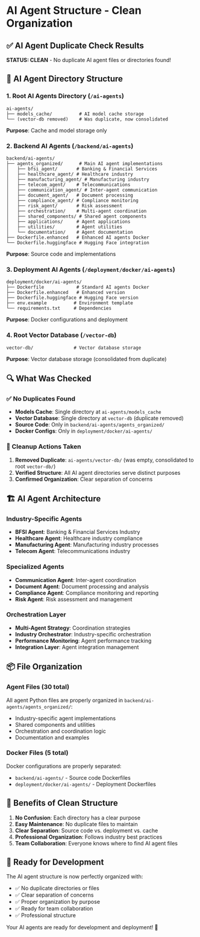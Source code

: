 # AI Agent Structure - Clean Organization

## ✅ AI Agent Duplicate Check Results

**STATUS: CLEAN** - No duplicate AI agent files or directories found!

## 📁 AI Agent Directory Structure

### 1. Root AI Agents Directory (`/ai-agents`)
```
ai-agents/
├── models_cache/          # AI model cache storage
└── (vector-db removed)    # Was duplicate, now consolidated
```
**Purpose**: Cache and model storage only

### 2. Backend AI Agents (`/backend/ai-agents`)
```
backend/ai-agents/
├── agents_organized/      # Main AI agent implementations
│   ├── bfsi_agent/       # Banking & Financial Services
│   ├── healthcare_agent/ # Healthcare industry
│   ├── manufacturing_agent/ # Manufacturing industry
│   ├── telecom_agent/    # Telecommunications
│   ├── communication_agent/ # Inter-agent communication
│   ├── document_agent/   # Document processing
│   ├── compliance_agent/ # Compliance monitoring
│   ├── risk_agent/       # Risk assessment
│   ├── orchestration/    # Multi-agent coordination
│   ├── shared_components/ # Shared agent components
│   ├── applications/     # Agent applications
│   ├── utilities/        # Agent utilities
│   └── documentation/    # Agent documentation
├── Dockerfile.enhanced   # Enhanced AI agents Docker
└── Dockerfile.huggingface # Hugging Face integration
```
**Purpose**: Source code and implementations

### 3. Deployment AI Agents (`/deployment/docker/ai-agents`)
```
deployment/docker/ai-agents/
├── Dockerfile            # Standard AI agents Docker
├── Dockerfile.enhanced   # Enhanced version
├── Dockerfile.huggingface # Hugging Face version
├── env.example          # Environment template
└── requirements.txt     # Dependencies
```
**Purpose**: Docker configurations and deployment

### 4. Root Vector Database (`/vector-db`)
```
vector-db/               # Vector database storage
```
**Purpose**: Vector database storage (consolidated from duplicate)

## 🔍 What Was Checked

### ✅ No Duplicates Found
- **Models Cache**: Single directory at `ai-agents/models_cache`
- **Vector Database**: Single directory at `vector-db` (duplicate removed)
- **Source Code**: Only in `backend/ai-agents/agents_organized/`
- **Docker Configs**: Only in `deployment/docker/ai-agents/`

### 🧹 Cleanup Actions Taken
1. **Removed Duplicate**: `ai-agents/vector-db/` (was empty, consolidated to root `vector-db/`)
2. **Verified Structure**: All AI agent directories serve distinct purposes
3. **Confirmed Organization**: Clear separation of concerns

## 🏗️ AI Agent Architecture

### Industry-Specific Agents
- **BFSI Agent**: Banking & Financial Services Industry
- **Healthcare Agent**: Healthcare industry compliance
- **Manufacturing Agent**: Manufacturing industry processes
- **Telecom Agent**: Telecommunications industry

### Specialized Agents
- **Communication Agent**: Inter-agent coordination
- **Document Agent**: Document processing and analysis
- **Compliance Agent**: Compliance monitoring and reporting
- **Risk Agent**: Risk assessment and management

### Orchestration Layer
- **Multi-Agent Strategy**: Coordination strategies
- **Industry Orchestrator**: Industry-specific orchestration
- **Performance Monitoring**: Agent performance tracking
- **Integration Layer**: Agent integration management

## 📦 File Organization

### Agent Files (30 total)
All agent Python files are properly organized in `backend/ai-agents/agents_organized/`:
- Industry-specific agent implementations
- Shared components and utilities
- Orchestration and coordination logic
- Documentation and examples

### Docker Files (5 total)
Docker configurations are properly separated:
- `backend/ai-agents/` - Source code Dockerfiles
- `deployment/docker/ai-agents/` - Deployment Dockerfiles

## 🎯 Benefits of Clean Structure

1. **No Confusion**: Each directory has a clear purpose
2. **Easy Maintenance**: No duplicate files to maintain
3. **Clear Separation**: Source code vs. deployment vs. cache
4. **Professional Organization**: Follows industry best practices
5. **Team Collaboration**: Everyone knows where to find AI agent files

## 🚀 Ready for Development

The AI agent structure is now perfectly organized with:
- ✅ No duplicate directories or files
- ✅ Clear separation of concerns
- ✅ Proper organization by purpose
- ✅ Ready for team collaboration
- ✅ Professional structure

Your AI agents are ready for development and deployment! 🎉
